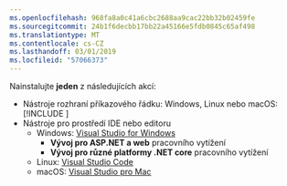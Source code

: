 ```yaml
---
ms.openlocfilehash: 968fa8a0c41a6cbc2688aa9cac22bb32b02459fe
ms.sourcegitcommit: 24b1f6decbb17bb22a45166e5fdb0845c65af498
ms.translationtype: MT
ms.contentlocale: cs-CZ
ms.lasthandoff: 03/01/2019
ms.locfileid: "57066373"
---
```

Nainstalujte **jeden** z následujících akcí:

* Nástroje rozhraní příkazového řádku: Windows, Linux nebo macOS: [!INCLUDE [](~/includes/net-core-sdk-download-link.md)]
* Nástroje pro prostředí IDE nebo editoru
  * Windows: [Visual Studio for Windows](https://www.microsoft.com/net/download/windows)
    * **Vývoj pro ASP.NET a web** pracovního vytížení
    * **Vývoj pro různé platformy .NET core** pracovního vytížení
  * Linux: [Visual Studio Code](https://www.microsoft.com/net/download/linux)
  * macOS: [Visual Studio pro Mac](https://www.microsoft.com/net/download/macos)
